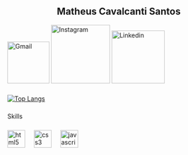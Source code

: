 <h2 align="center">Matheus Cavalcanti Santos</h2>


<div align="left">
  
   <a href="https://mail.google.com/mail/u/0/?tab=rm&ogbl#inbox?compose=CllgCKCFTfRsFffrPTtTZjCVbjHXNZCmxvzDKbDPjCXdDMbZJpbNSdtBvfbCvgbRMrzpndfDHDB"><img src="https://img.shields.io/badge/Gmail-D14836?style=for-the-badge&logo=gmail&logoColor=white" alt="Gmail" width="95"></a>
  <a href="https://www.instagram.com/matheuscavalcantisantos/"><img src="https://img.shields.io/badge/Instagram-E4405F?style=for-the-badge&logo=instagram&logoColor=white" alt="Instagram" width="133"></a>
  <a href="https://www.linkedin.com/in/matheus-cavalcanti-santos-60a961264/"><img src="https://img.shields.io/badge/LinkedIn-0077B5?style=for-the-badge&logo=linkedin&logoColor=white" alt="Linkedin" width="120"></a>
  
</div>


###

[![Top Langs](https://github-readme-stats.vercel.app/api/top-langs/?username=Teetteu&layout=donut-vertical&theme=github_dark)](https://github.com/anuraghazra/github-readme-stats)

###

<p align="left">Skills</p>

###

<div align="left">
  <img src="https://cdn.jsdelivr.net/gh/devicons/devicon/icons/html5/html5-original.svg" height="40" alt="html5 logo"  />
  <img width="12" />
  <img src="https://cdn.jsdelivr.net/gh/devicons/devicon/icons/css3/css3-original.svg" height="40" alt="css3 logo"  />
  <img width="12" />
  <img src="https://cdn.jsdelivr.net/gh/devicons/devicon/icons/javascript/javascript-original.svg" height="40" alt="javascript logo"  />
  <img width="12" />

  <!--
   FUTURAMENTE ADD ITENS ABAIXO
   =====================================================================================================================================

  <img src="https://cdn.jsdelivr.net/gh/devicons/devicon/icons/typescript/typescript-original.svg" height="40" alt="typescript logo"  />
  <img width="12" />
  <img src="https://cdn.jsdelivr.net/gh/devicons/devicon/icons/react/react-original.svg" height="40" alt="react logo"  />
  <img width="12" />
  <img src="https://static-00.iconduck.com/assets.00/tailwind-css-icon-512x307-1v56l8ed.png" height="33" alt="taiwind logo"  />
</div>

  -->

###
